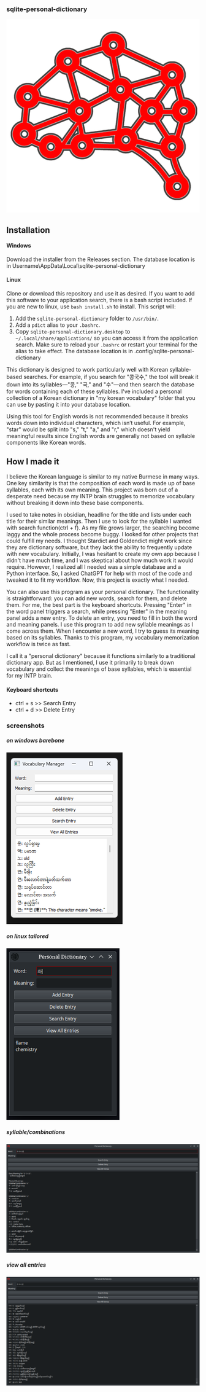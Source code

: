### sqlite-personal-dictionary
![logo](./neuron-connection.png)

## Installation
#### Windows
Download the installer from the Releases section.
The database location is in Username\AppData\Local\sqlite-personal-dictionary

#### Linux
Clone or download this repository and use it as desired. If you want to add this software to your application search, there is a bash script included. If you are new to linux, use `bash install.sh` to install. This script will:
1. Add the `sqlite-personal-dictionary` folder to `/usr/bin/`.
2. Add a `pdict` alias to your `.bashrc`.
3. Copy `sqlite-personal-dictionary.desktop` to `~/.local/share/applications/` so you can access it from the application search.
Make sure to reload your `.bashrc` or restart your terminal for the alias to take effect.
The database location is in .config/sqlite-personal-dictionary

This dictionary is designed to work particularly well with Korean syllable-based searches. For example, if you search for "콩국수," the tool will break it down into its syllables—"콩," "국," and "수"—and then search the database for words containing each of these syllables. I've included a personal collection of a Korean dictionary in "my korean vocabulary" folder that you can use by pasting it into your database location.

Using this tool for English words is not recommended because it breaks words down into individual characters, which isn’t useful. For example, "star" would be split into "s," "t," "a," and "r," which doesn't yield meaningful results since English words are generally not based on syllable components like Korean words.

## How I made it
I believe the Korean language is similar to my native Burmese in many ways. One key similarity is that the composition of each word is made up of base syllables, each with its own meaning. This project was born out of a desperate need because my INTP brain struggles to memorize vocabulary without breaking it down into these base components.

I used to take notes in obsidian, headline for the title and lists under each title for their similar meanings. Then I use to look for the syllable I wanted with search function(ctrl + f). As my file grows larger, the searching become laggy and the whole process become buggy. I looked for other projects that could fulfill my needs. I thought Stardict and Goldendict might work since they are dictionary software, but they lack the ability to frequently update with new vocabulary. Initially, I was hesitant to create my own app because I didn't have much time, and I was skeptical about how much work it would require. However, I realized all I needed was a simple database and a Python interface. So, I asked ChatGPT for help with most of the code and tweaked it to fit my workflow. Now, this project is exactly what I needed.

You can also use this program as your personal dictionary. The functionality is straightforward: you can add new words, search for them, and delete them. For me, the best part is the keyboard shortcuts. Pressing "Enter" in the word panel triggers a search, while pressing "Enter" in the meaning panel adds a new entry. To delete an entry, you need to fill in both the word and meaning panels. I use this program to add new syllable meanings as I come across them. When I encounter a new word, I try to guess its meaning based on its syllables. Thanks to this program, my vocabulary memorization workflow is twice as fast.

I call it a "personal dictionary" because it functions similarly to a traditional dictionary app. But as I mentioned, I use it primarily to break down vocabulary and collect the meanings of base syllables, which is essential for my INTP brain.

#### Keyboard shortcuts
- ctrl + s >> Search Entry
- ctrl + d >> Delete Entry

### screenshots
##### on windows barebone
![screenshot](screenshots/screenshot1.png)
##### on linux tailored
![screenshot](screenshots/screenshot2.png)
##### syllable/combinations
![full-screenshot](screenshots/Screenshot_20240817_124259.png)
##### view all entries
![full-screenshot](screenshots/Screenshot_20240817_124700.png)  

